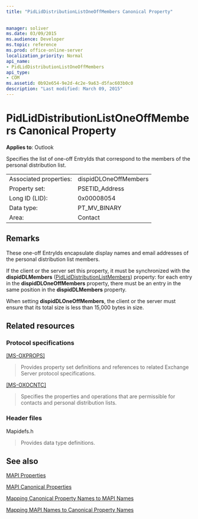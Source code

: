 ```yaml
---
title: "PidLidDistributionListOneOffMembers Canonical Property"
 
 
manager: soliver
ms.date: 03/09/2015
ms.audience: Developer
ms.topic: reference
ms.prod: office-online-server
localization_priority: Normal
api_name:
- PidLidDistributionListOneOffMembers
api_type:
- COM
ms.assetid: 0b92e654-9e2d-4c2e-9a63-d5fac603b0c0
description: "Last modified: March 09, 2015"
---
```


# PidLidDistributionListOneOffMembers Canonical Property

  
  
**Applies to**: Outlook 
  
Specifies the list of one-off EntryIds that correspond to the members of the personal distribution list.
  
|||
|:-----|:-----|
|Associated properties:  <br/> |dispidDLOneOffMembers  <br/> |
|Property set:  <br/> |PSETID_Address  <br/> |
|Long ID (LID):  <br/> |0x00008054  <br/> |
|Data type:  <br/> |PT_MV_BINARY  <br/> |
|Area:  <br/> |Contact  <br/> |
   
## Remarks

These one-off EntryIds encapsulate display names and email addresses of the personal distribution list members.
  
If the client or the server set this property, it must be synchronized with the **dispidDLMembers** ([PidLidDistributionListMembers](pidliddistributionlistmembers-canonical-property.md)) property: for each entry in the **dispidDLOneOffMembers** property, there must be an entry in the same position in the **dispidDLMembers** property. 
  
When setting **dispidDLOneOffMembers**, the client or the server must ensure that its total size is less than 15,000 bytes in size.
  
## Related resources

### Protocol specifications

[[MS-OXPROPS]](http://msdn.microsoft.com/library/f6ab1613-aefe-447d-a49c-18217230b148%28Office.15%29.aspx)
  
> Provides property set definitions and references to related Exchange Server protocol specifications.
    
[[MS-OXOCNTC]](http://msdn.microsoft.com/library/9b636532-9150-4836-9635-9c9b756c9ccf%28Office.15%29.aspx)
  
> Specifies the properties and operations that are permissible for contacts and personal distribution lists.
    
### Header files

Mapidefs.h
  
> Provides data type definitions.
    
## See also



[MAPI Properties](mapi-properties.md)
  
[MAPI Canonical Properties](mapi-canonical-properties.md)
  
[Mapping Canonical Property Names to MAPI Names](mapping-canonical-property-names-to-mapi-names.md)
  
[Mapping MAPI Names to Canonical Property Names](mapping-mapi-names-to-canonical-property-names.md)

